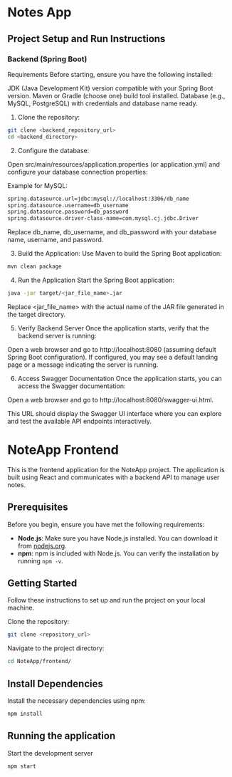 # Notes App

## Project Setup and Run Instructions

### Backend (Spring Boot)

Requirements
Before starting, ensure you have the following installed:

JDK (Java Development Kit) version compatible with your Spring Boot version.
Maven or Gradle (choose one) build tool installed.
Database (e.g., MySQL, PostgreSQL) with credentials and database name ready.

1. Clone the repository:
```bash
git clone <backend_repository_url>
cd <backend_directory>
```

2. Configure the database:

Open src/main/resources/application.properties (or application.yml) and configure your database connection properties:

Example for MySQL:
```bash
spring.datasource.url=jdbc:mysql://localhost:3306/db_name
spring.datasource.username=db_username
spring.datasource.password=db_password
spring.datasource.driver-class-name=com.mysql.cj.jdbc.Driver
```
Replace db_name, db_username, and db_password with your database name, username, and password.

3. Build the Application:
Use Maven to build the Spring Boot application:
```bash
mvn clean package
```

4. Run the Application
Start the Spring Boot application:
```bash
java -jar target/<jar_file_name>.jar
```
Replace <jar_file_name> with the actual name of the JAR file generated in the target directory.

5. Verify Backend Server
Once the application starts, verify that the backend server is running:

Open a web browser and go to http://localhost:8080 (assuming default Spring Boot configuration).
If configured, you may see a default landing page or a message indicating the server is running.

6. Access Swagger Documentation
Once the application starts, you can access the Swagger documentation:

Open a web browser and go to http://localhost:8080/swagger-ui.html.

This URL should display the Swagger UI interface where you can explore and test the available API endpoints interactively.

# NoteApp Frontend

This is the frontend application for the NoteApp project. The application is built using React and communicates with a backend API to manage user notes.

## Prerequisites

Before you begin, ensure you have met the following requirements:
- **Node.js**: Make sure you have Node.js installed. You can download it from [nodejs.org](https://nodejs.org/).
- **npm**: npm is included with Node.js. You can verify the installation by running `npm -v`.

## Getting Started

Follow these instructions to set up and run the project on your local machine.

 Clone the repository:
```bash
git clone <repository_url>
```

Navigate to the project directory:
```bash
cd NoteApp/frontend/

```

## Install Dependencies
Install the necessary dependencies using npm:
```bash
npm install
```

## Running the application
Start the development server
```bash
npm start
```


